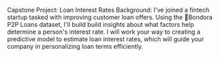 Capstone Project: Loan Interest Rates
Background:
I've joined a fintech startup tasked with improving customer loan offers. Using the 🔗Bondora P2P Loans dataset, I'll build build insights about what factors help determine a person's interest rate. I will work your way to creating a predictive model to estimate loan interest rates, which will guide your company in personalizing loan terms efficiently.
